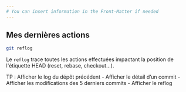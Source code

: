 ```yaml
---
# You can insert information in the Front-Matter if needed
---
```

## Mes dernières actions

```bash
git reflog
```

Le `reflog` trace toutes les actions effectuées impactant la position de l'étiquette HEAD (reset, rebase, checkout…).

<aside class="notes">
  TP&nbsp;: Afficher le log du dépôt précédent - Afficher le détail d’un commit - Afficher les modifications des 5 derniers commits - Afficher le reflog
</aside>
